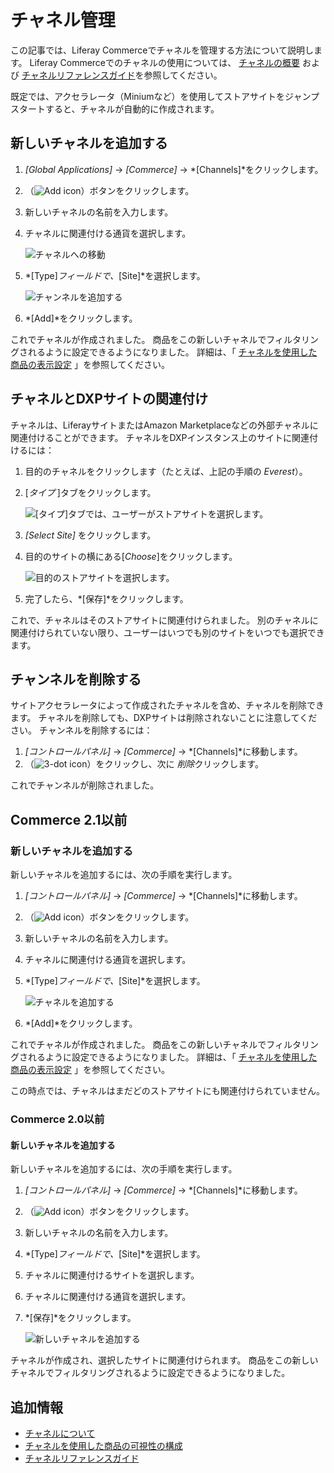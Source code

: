 # チャネル管理

この記事では、Liferay Commerceでチャネルを管理する方法について説明します。 Liferay Commerceでのチャネルの使用については、 [チャネルの概要](./introduction-to-channels.md) および [チャネルリファレンスガイド](./channels-reference-guide.md)を参照してください。

既定では、アクセラレータ（Miniumなど）を使用してストアサイトをジャンプスタートすると、チャネルが自動的に作成されます。

## 新しいチャネルを追加する

1.  *[Global Applications]* → *[Commerce]* → *[Channels]*をクリックします。

2.  （![Add icon](../../images/icon-add.png)）ボタンをクリックします。

3.  新しいチャネルの名前を入力します。

4.  チャネルに関連付ける通貨を選択します。

    ![チャネルへの移動](./managing-channels/images/01.png)

5.  *[Type]*フィールドで、*[Site]*を選択します。

    ![チャンネルを追加する](./managing-channels/images/02.png)

6.  *[Add]*をクリックします。

これでチャネルが作成されました。 商品をこの新しいチャネルでフィルタリングされるように設定できるようになりました。 詳細は、「 [チャネルを使用した商品の表示設定](./configuring-product-visibility-using-channels.md) 」を参照してください。

## チャネルとDXPサイトの関連付け

チャネルは、LiferayサイトまたはAmazon Marketplaceなどの外部チャネルに関連付けることができます。 チャネルをDXPインスタンス上のサイトに関連付けるには：

1.  目的のチャネルをクリックします（たとえば、上記の手順の *Everest*）。

2.  [*タイプ* ]タブをクリックします。

    ![[タイプ]タブでは、ユーザーがストアサイトを選択します。](./managing-channels/images/03.png)

3.  *[Select Site]* をクリックします。

4.  目的のサイトの横にある[*Choose*]をクリックします。

    ![目的のストアサイトを選択します。](./managing-channels/images/04.png)

5.  完了したら、*[保存]*をクリックします。

これで、チャネルはそのストアサイトに関連付けられました。 別のチャネルに関連付けられていない限り、ユーザーはいつでも別のサイトをいつでも選択できます。

## チャンネルを削除する

サイトアクセラレータによって作成されたチャネルを含め、チャネルを削除できます。 チャネルを削除しても、DXPサイトは削除されないことに注意してください。 チャンネルを削除するには：

1.  *[コントロールパネル]* → *[Commerce]* → *[Channels]*に移動します。
2.  （![3-dot icon](../../images/icon-actions.png)）をクリックし、次に *削除*クリックします。

これでチャンネルが削除されました。

## Commerce 2.1以前

### 新しいチャネルを追加する

新しいチャネルを追加するには、次の手順を実行します。

1.  *[コントロールパネル]* → *[Commerce]* → *[Channels]*に移動します。

2.  （![Add icon](../../images/icon-add.png)）ボタンをクリックします。

3.  新しいチャネルの名前を入力します。

4.  チャネルに関連付ける通貨を選択します。

5.  *[Type]*フィールドで、*[Site]*を選択します。

    ![チャネルを追加する](./managing-channels/images/02.png)

6.  *[Add]*をクリックします。

これでチャネルが作成されました。 商品をこの新しいチャネルでフィルタリングされるように設定できるようになりました。 詳細は、「 [チャネルを使用した商品の表示設定](./configuring-product-visibility-using-channels.md) 」を参照してください。

この時点では、チャネルはまだどのストアサイトにも関連付けられていません。

### Commerce 2.0以前

#### 新しいチャネルを追加する

新しいチャネルを追加するには、次の手順を実行します。

1.  *[コントロールパネル]* → *[Commerce]* → *[Channels]*に移動します。

2.  （![Add icon](../../images/icon-add.png)）ボタンをクリックします。

3.  新しいチャネルの名前を入力します。

4.  *[Type]*フィールドで、*[Site]*を選択します。

5.  チャネルに関連付けるサイトを選択します。

6.  チャネルに関連付ける通貨を選択します。

7.  *[保存]*をクリックします。

    ![新しいチャネルを追加する](./managing-channels/images/01.png)

チャネルが作成され、選択したサイトに関連付けられます。 商品をこの新しいチャネルでフィルタリングされるように設定できるようになりました。

## 追加情報

  - [チャネルについて](./introduction-to-channels.md)
  - [チャネルを使用した商品の可視性の構成](./configuring-product-visibility-using-channels.md)
  - [チャネルリファレンスガイド](./channels-reference-guide.md)
